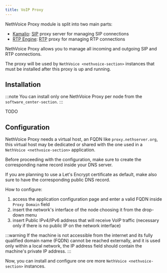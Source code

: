 ```yaml
---
title: VoIP Proxy
---
```



NethVoice Proxy module is split into two main parts:

- [Kamalio](https://www.kamailio.org): [SIP](https://en.wikipedia.org/wiki/Session_Initiation_Protocol) proxy server for managing SIP connections
- [RTP Engine](https://github.com/sipwise/rtpengine/): [RTP](https://en.wikipedia.org/wiki/Real-time_Transport_Protocol) proxy for managing RTP connections

NethVoice Proxy allows you to manage all incoming and outgoing SIP and RTP connections.

The proxy will be used by `NethVoice <nethvoice-section>` instances that must be installed after this proxy is up and running.

## Installation

:::note
You can install only one NethVoice Proxy per node from the `software_center-section`.
:::

TODO

## Configuration

NethVoice Proxy needs a virtual host, an FQDN like `proxy.nethserver.org`, this virtual host may be dedicated or shared with the one used in a `NethVoice <nethvoice-section>` application.

Before proceeding with the configuration, make sure to create the corresponding name record inside your DNS server.

If you are planning to use a Let's Encrypt certificate as default, make also sure to have the corresponding public DNS record.

How to configure:

1. access the application configuration page and enter a valid FQDN inside `Proxy Domain` field
2. insert the network's interface of the node choosing it from the drop-down menu
3. insert Public IPv4/IPv6 address that will receive VoIP traffic (necessary only if there is no public IP on the network interface)

:::warning
If the machine is not accessible from the internet and its fully qualified domain name (FQDN) cannot be reached externally, and it is used only within a local network, the IP address field should contain the machine's private IP address.
:::

Now, you can install and configure one ore more `NethVoice <nethvoice-section>` instances.
